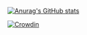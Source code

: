 
[![Anurag's GitHub stats](https://github-readme-stats.vercel.app/api?username=Rohan287)](https://github.com/anuraghazra/github-readme-stats)


[![Crowdin](https://badges.crowdin.net/e/1a53a75fb38f15843d4eb6d9b9e4215a/localized.svg&style=for-the-badge)](https://translate.dahliaos.io/pangolin)

